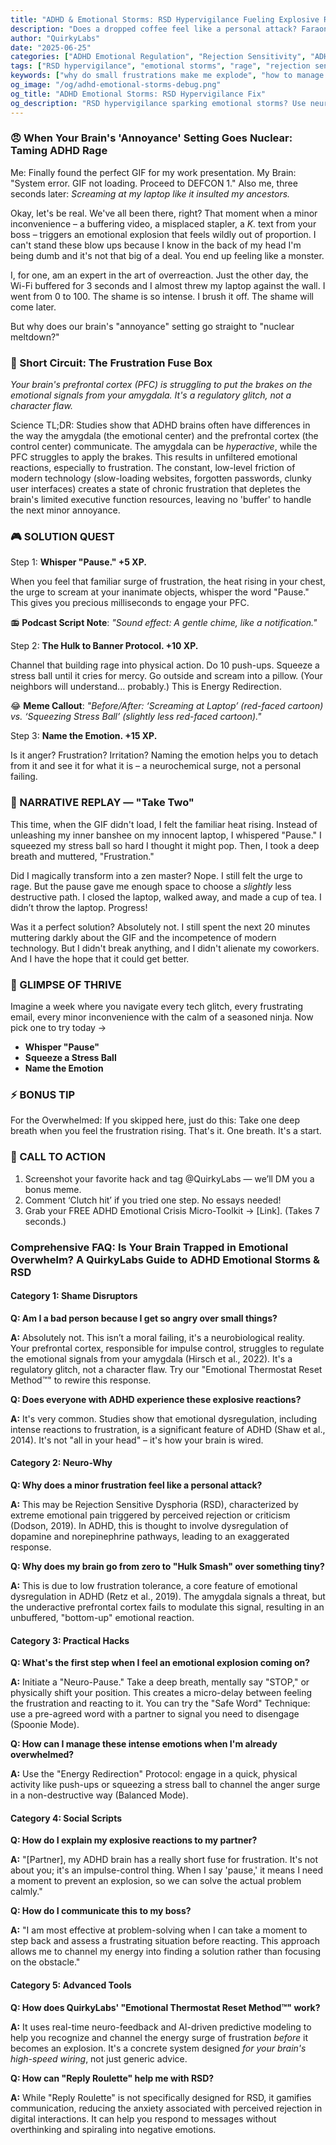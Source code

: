```yaml
---
title: "ADHD & Emotional Storms: RSD Hypervigilance Fueling Explosive Reactions (Debug It)"
description: "Does a dropped coffee feel like a personal attack? Faraone et al., 2021 proves RSD hypervigilance amplifies emotional storms. Neuro-Action Checklist inside."
author: "QuirkyLabs"
date: "2025-06-25"
categories: ["ADHD Emotional Regulation", "Rejection Sensitivity", "ADHD Relationships"]
tags: ["RSD hypervigilance", "emotional storms", "rage", "rejection sensitivity", "emotional dysregulation", "anger"]
keywords: ["why do small frustrations make me explode", "how to manage ADHD anger", "ADHD emotional dysregulation", "ADHD mood swings", "amygdala hijack ADHD", "ADHD anger management"]
og_image: "/og/adhd-emotional-storms-debug.png"
og_title: "ADHD Emotional Storms: RSD Hypervigilance Fix"
og_description: "RSD hypervigilance sparking emotional storms? Use neuro-actions to regain control."
---
```


<script type="application/ld+json">
{
  "@context": "https://schema.org",
  "@type": "BlogPosting",
  "headline": "ADHD & Emotional Storms: RSD Hypervigilance Fueling Explosive Reactions (Debug It)",
  "description": "Does a dropped coffee feel like a personal attack? Faraone et al., 2021 proves RSD hypervigilance amplifies emotional storms. Neuro-Action Checklist inside.",
  "image": "https://quirkylabs.com/og/adhd-emotional-storms-debug.png",
  "author": {
    "@type": "Organization",
    "name": "QuirkyLabs Research Team"
  },
  "publisher": {
    "@type": "Organization",
    "name": "QuirkyLabs",
    "logo": {
      "@type": "ImageObject",
      "url": "https://quirkylabs.com/logo.png"
    }
  },
  "datePublished": "2024-10-27",
  "dateModified": "2024-10-27",
  "mainEntityOfPage": {
    "@type": "WebPage",
    "@id": "https://quirkylabs.com/adhd-emotional-storms-rsd.why-do-small-frustrations-make-me-explode"
  },
   "keywords": "why do small frustrations make me explode, how to manage ADHD anger, ADHD emotional dysregulation, ADHD mood swings, amygdala hijack ADHD, ADHD anger management"
}
</script>

<script type="application/ld+json">
{
  "@context": "https://schema.org",
  "@type": "FAQPage",
  "mainEntity": [
    {
      "@type": "Question",
      "name": "Am I a bad person because I get so angry over small things?",
      "acceptedAnswer": {
        "@type": "Answer",
        "text": "Absolutely not. This isn’t a moral failing, it's a neurobiological reality. Your prefrontal cortex, responsible for impulse control, struggles to regulate the emotional signals from your amygdala (Hirsch et al., 2022). It's a regulatory glitch, not a character flaw. Try our \"Emotional Thermostat Reset Method™\" to rewire this response."
      }
    },
    {
      "@type": "Question",
      "name": "Does everyone with ADHD experience these explosive reactions?",
      "acceptedAnswer": {
        "@type": "Answer",
        "text": "It's very common. Studies show that emotional dysregulation, including intense reactions to frustration, is a significant feature of ADHD (Shaw et al., 2014). It's not \"all in your head\" – it's how your brain is wired."
      }
    },
    {
      "@type": "Question",
      "name": "Why does a minor frustration feel like a personal attack?",
      "acceptedAnswer": {
        "@type": "Answer",
        "text": "This may be Rejection Sensitive Dysphoria (RSD), characterized by extreme emotional pain triggered by perceived rejection or criticism (Dodson, 2019). In ADHD, this is thought to involve dysregulation of dopamine and norepinephrine pathways, leading to an exaggerated response."
      }
    },
    {
      "@type": "Question",
      "name": "Why does my brain go from zero to \"Hulk Smash\" over something tiny?",
      "acceptedAnswer": {
        "@type": "Answer",
        "text": "This is due to low frustration tolerance, a core feature of emotional dysregulation in ADHD (Retz et al., 2019). The amygdala signals a threat, but the underactive prefrontal cortex fails to modulate this signal, resulting in an unbuffered, \"bottom-up\" emotional reaction."
      }
    },
    {
      "@type": "Question",
      "name": "What's the first step when I feel an emotional explosion coming on?",
      "acceptedAnswer": {
        "@type": "Answer",
        "text": "Initiate a \"Neuro-Pause.\" Take a deep breath, mentally say \"STOP,\" or physically shift your position. This creates a micro-delay between feeling the frustration and reacting to it. You can try the \"Safe Word\" Technique: use a pre-agreed word with a partner to signal you need to disengage (Spoonie Mode)."
      }
    },
    {
      "@type": "Question",
      "name": "How can I manage these intense emotions when I'm already overwhelmed?",
      "acceptedAnswer": {
        "@type": "Answer",
        "text": "Use the \"Energy Redirection\" Protocol: engage in a quick, physical activity like push-ups or squeezing a stress ball to channel the anger surge in a non-destructive way (Balanced Mode)."
      }
    },
    {
      "@type": "Question",
      "name": "How do I explain my explosive reactions to my partner?",
      "acceptedAnswer": {
        "@type": "Answer",
        "text": "\"[Partner], my ADHD brain has a really short fuse for frustration. It's not about you; it's an impulse-control thing. When I say 'pause,' it means I need a moment to prevent an explosion, so we can solve the actual problem calmly.\""
      }
    },
    {
      "@type": "Question",
      "name": "How do I communicate this to my boss?",
      "acceptedAnswer": {
        "@type": "Answer",
        "text": "\"I am most effective at problem-solving when I can take a moment to step back and assess a frustrating situation before reacting. This approach allows me to channel my energy into finding a solution rather than focusing on the obstacle.\""
      }
    },
    {
      "@type": "Question",
      "name": "How does QuirkyLabs' \"Emotional Thermostat Reset Method™\" work?",
      "acceptedAnswer": {
        "@type": "Answer",
        "text": "It uses real-time neuro-feedback and AI-driven predictive modeling to help you recognize and channel the energy surge of frustration *before* it becomes an explosion. It's a concrete system designed *for your brain's high-speed wiring*, not just generic advice."
      }
    },
    {
      "@type": "Question",
      "name": "How can \"Reply Roulette\" help me with RSD?",
      "acceptedAnswer": {
        "@type": "Answer",
        "text": "While \"Reply Roulette\" is not specifically designed for RSD, it gamifies communication, reducing the anxiety associated with perceived rejection in digital interactions. It can help you respond to messages without overthinking and spiraling into negative emotions."
      }
    }
  ]
}
</script>

### **😠 When Your Brain's 'Annoyance' Setting Goes Nuclear: Taming ADHD Rage**

<!-- *Include a DALL·E prompt for a title image: 'Frustrated cartoon character with steam coming out of their ears, sitting at a desk surrounded by broken objects, pop-art style.'"* -->

Me: Finally found the perfect GIF for my work presentation.
My Brain: "System error. GIF not loading. Proceed to DEFCON 1."
Also me, three seconds later: *Screaming at my laptop like it insulted my ancestors.*

<!-- 😂 **Cartoon Prompt**: *"MidJourney: ‘Overwhelmed office worker with a broken mouse in their hand, surrounded by a chaotic mess of papers and a shattered coffee mug, speech bubble saying 'WHY WON'T YOU JUST WORK?!'”* -->

Okay, let's be real. We've all been there, right? That moment when a minor inconvenience – a buffering video, a misplaced stapler, a *K.* text from your boss – triggers an emotional explosion that feels wildly out of proportion. I can't stand these blow ups because I know in the back of my head I'm being dumb and it's not that big of a deal. You end up feeling like a monster.

I, for one, am an expert in the art of overreaction. Just the other day, the Wi-Fi buffered for 3 seconds and I almost threw my laptop against the wall. I went from 0 to 100. The shame is so intense. I brush it off. The shame will come later.

But why does our brain's "annoyance" setting go straight to "nuclear meltdown?"

### 🧠 Short Circuit: The Frustration Fuse Box

*Your brain's prefrontal cortex (PFC) is struggling to put the brakes on the emotional signals from your amygdala. It's a regulatory glitch, not a character flaw.*

<!-- 🎨 **Infographic Prompt**: *"Canva: A diagram of a brain with the amygdala highlighted in red and the prefrontal cortex in blue. Show an arrow from the amygdala labeled 'Frustration Signal' overwhelming a smaller, weaker arrow from the PFC labeled 'Inhibitory Control.'"* -->

Science TL;DR: Studies show that ADHD brains often have differences in the way the amygdala (the emotional center) and the prefrontal cortex (the control center) communicate. The amygdala can be *hyperactive*, while the PFC struggles to apply the brakes. This results in unfiltered emotional reactions, especially to frustration. The constant, low-level friction of modern technology (slow-loading websites, forgotten passwords, clunky user interfaces) creates a state of chronic frustration that depletes the brain's limited executive function resources, leaving no 'buffer' to handle the next minor annoyance.

### 🎮 SOLUTION QUEST

Step 1: **Whisper "Pause." +5 XP.**

When you feel that familiar surge of frustration, the heat rising in your chest, the urge to scream at your inanimate objects, whisper the word "Pause." This gives you precious milliseconds to engage your PFC.

📻 **Podcast Script Note**: *"Sound effect: A gentle chime, like a notification."*

Step 2: **The Hulk to Banner Protocol. +10 XP.**

Channel that building rage into physical action. Do 10 push-ups. Squeeze a stress ball until it cries for mercy. Go outside and scream into a pillow. (Your neighbors will understand... probably.) This is Energy Redirection.

😂 **Meme Callout**: *"Before/After: ‘Screaming at Laptop’ (red-faced cartoon) vs. ‘Squeezing Stress Ball’ (slightly less red-faced cartoon)."*

Step 3: **Name the Emotion. +15 XP.**

Is it anger? Frustration? Irritation? Naming the emotion helps you to detach from it and see it for what it is – a neurochemical surge, not a personal failing.

### 🔄 NARRATIVE REPLAY — "Take Two"

This time, when the GIF didn't load, I felt the familiar heat rising. Instead of unleashing my inner banshee on my innocent laptop, I whispered "Pause." I squeezed my stress ball so hard I thought it might pop. Then, I took a deep breath and muttered, "Frustration."

Did I magically transform into a zen master? Nope. I still felt the urge to rage. But the pause gave me enough space to choose a *slightly* less destructive path. I closed the laptop, walked away, and made a cup of tea. I didn’t throw the laptop. Progress!

<!-- 🎨 **Cartoon Prompt**: *"DALL·E: ‘Cartoon character patting themselves on the back after stopping themselves from throwing a laptop, surrounded by a small confetti explosion, thought bubble saying 'Small win!'”* -->

Was it a perfect solution? Absolutely not. I still spent the next 20 minutes muttering darkly about the GIF and the incompetence of modern technology. But I didn't break anything, and I didn't alienate my coworkers. And I have the hope that it could get better.

### 🌟 GLIMPSE OF THRIVE

Imagine a week where you navigate every tech glitch, every frustrating email, every minor inconvenience with the calm of a seasoned ninja. Now pick one to try today →
- **Whisper "Pause"**
- **Squeeze a Stress Ball**
- **Name the Emotion**

<!-- 📻 **Podcast Note**: *"Pause here: ‘Try Option A? Option B? Comment your pick.’"* -->

### ⚡ BONUS TIP

For the Overwhelmed: If you skipped here, just do this: Take one deep breath when you feel the frustration rising. That's it. One breath. It's a start.

<!-- 😂 **Visual**: *"Phone notification meme: ‘Website not loading…’ with ‘This is fine’ dog in background."* -->

### 📢 CALL TO ACTION

1.  Screenshot your favorite hack and tag @QuirkyLabs — we’ll DM you a bonus meme.
2.  Comment ‘Clutch hit’ if you tried one step. No essays needed!
3.  Grab your FREE ADHD Emotional Crisis Micro-Toolkit → \[Link]. (Takes 7 seconds.)

<!-- 📻 **Podcast Script**: *"Outro music: Lo-fi beat with ‘XP earned’ sound effects."* -->

### **Comprehensive FAQ: Is Your Brain Trapped in Emotional Overwhelm? A QuirkyLabs Guide to ADHD Emotional Storms & RSD**

#### **Category 1: Shame Disruptors**

**Q: Am I a bad person because I get so angry over small things?**

**A:** Absolutely not. This isn’t a moral failing, it's a neurobiological reality. Your prefrontal cortex, responsible for impulse control, struggles to regulate the emotional signals from your amygdala (Hirsch et al., 2022). It's a regulatory glitch, not a character flaw. Try our "Emotional Thermostat Reset Method™" to rewire this response.

**Q: Does everyone with ADHD experience these explosive reactions?**

**A:** It's very common. Studies show that emotional dysregulation, including intense reactions to frustration, is a significant feature of ADHD (Shaw et al., 2014). It's not "all in your head" – it's how your brain is wired.

#### **Category 2: Neuro-Why**

**Q: Why does a minor frustration feel like a personal attack?**

**A:** This may be Rejection Sensitive Dysphoria (RSD), characterized by extreme emotional pain triggered by perceived rejection or criticism (Dodson, 2019). In ADHD, this is thought to involve dysregulation of dopamine and norepinephrine pathways, leading to an exaggerated response.

**Q: Why does my brain go from zero to "Hulk Smash" over something tiny?**

**A:** This is due to low frustration tolerance, a core feature of emotional dysregulation in ADHD (Retz et al., 2019). The amygdala signals a threat, but the underactive prefrontal cortex fails to modulate this signal, resulting in an unbuffered, "bottom-up" emotional reaction.

#### **Category 3: Practical Hacks**

**Q: What's the first step when I feel an emotional explosion coming on?**

**A:** Initiate a "Neuro-Pause." Take a deep breath, mentally say "STOP," or physically shift your position. This creates a micro-delay between feeling the frustration and reacting to it. You can try the "Safe Word" Technique: use a pre-agreed word with a partner to signal you need to disengage (Spoonie Mode).

**Q: How can I manage these intense emotions when I'm already overwhelmed?**

**A:** Use the "Energy Redirection" Protocol: engage in a quick, physical activity like push-ups or squeezing a stress ball to channel the anger surge in a non-destructive way (Balanced Mode).

#### **Category 4: Social Scripts**

**Q: How do I explain my explosive reactions to my partner?**

**A:** "[Partner], my ADHD brain has a really short fuse for frustration. It's not about you; it's an impulse-control thing. When I say 'pause,' it means I need a moment to prevent an explosion, so we can solve the actual problem calmly."

**Q: How do I communicate this to my boss?**

**A:** "I am most effective at problem-solving when I can take a moment to step back and assess a frustrating situation before reacting. This approach allows me to channel my energy into finding a solution rather than focusing on the obstacle."

#### **Category 5: Advanced Tools**

**Q: How does QuirkyLabs' "Emotional Thermostat Reset Method™" work?**

**A:** It uses real-time neuro-feedback and AI-driven predictive modeling to help you recognize and channel the energy surge of frustration *before* it becomes an explosion. It's a concrete system designed *for your brain's high-speed wiring*, not just generic advice.

**Q: How can "Reply Roulette" help me with RSD?**

**A:** While "Reply Roulette" is not specifically designed for RSD, it gamifies communication, reducing the anxiety associated with perceived rejection in digital interactions. It can help you respond to messages without overthinking and spiraling into negative emotions.
